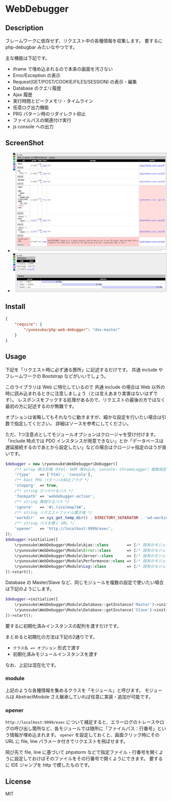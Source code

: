 WebDebugger
====

## Description

フレームワークに依存せず、リクエスト中の各種情報を収集します。
要するに php-debugbar みたいなやつです。

主な機能は下記です。

- iframe で埋め込まれるので本来の画面を汚さない
- Error/Exception の表示
- Request(GET/POST/COOKIE/FILES/SESSION) の表示・編集
- Database のクエリ履歴
- Ajax 履歴
- 実行時間とピークメモリ・タイムライン
- 任意ログ出力機能
- PRG パターン時のリダイレクト抑止
- ファイルパスの関連付け実行
- js console への出力

## ScreenShot

- ![ScreenShot](ss-Database.png)
- ![ScreenShot](ss-Performance.png)

## Install

```json
{
    "require": {
        "ryunosuke/php-web-debugger": "dev-master"
    }
}
```

## Usage

下記を「リクエスト時に必ず通る箇所」に記述するだけです。
共通 include や フレームワークの Bootstrap などがいいでしょう。

このライブラリは Web に特化しているので 共通 include の場合は Web 以外の時に読み込まれるときに注意しましょう（とは言えあまり実害はないはずです）。
レスポンスをフックする処理があるので、リクエストの最後の方ではなく最初の方に記述するのが無難です。

オプションは省略してもそれなりに動きますが、細かな設定を行いたい場合は引数で指定してください。
詳細はソースを参考にしてください。

ただ、1つ注意点としてモジュールオプションはクロージャを受け付けます。
「include 時点では PDO インスタンスが用意できない」とか「データベースは遅延接続するのであとから設定したい」などの場合はクロージャ指定のほうが良いです。

```php
$debugger = new \ryunosuke\WebDebugger\Debugger([
    /** array 表示形態（html: DOM 埋め込み, console: ChromeLogger）複数指定可 */
    'rtype'    => ['html', 'console'],
    /** bool PRG パターンの抑止フラグ */
    'stopprg'  => true,
    /** string ひっかけるパス */
    'fookpath' => 'webdebugger-action',
    /** string 無視するパス */
    'ignore'   => '#\.(ico|map)$#',
    /** string リクエストファイル置き場 */
    'workdir'  => sys_get_temp_dir() . DIRECTORY_SEPARATOR . 'wd-working',
    /** string パスを開く URL */
    'opener'   => 'http://localhost:9999/exec',
]);
$debugger->initialize([
    \ryunosuke\WebDebugger\Module\Ajax::class        => [/* 固有のモジュールオプション */],
    \ryunosuke\WebDebugger\Module\Error::class       => [/* 固有のモジュールオプション */],
    \ryunosuke\WebDebugger\Module\Server::class      => [/* 固有のモジュールオプション */],
    \ryunosuke\WebDebugger\Module\Performance::class => [/* 固有のモジュールオプション */],
    \ryunosuke\WebDebugger\Module\Log::class         => [/* 固有のモジュールオプション */],
])->start();
```

Database の Master/Slave など、同じモジュールを複数の設定で使いたい場合は下記のようにします。

```php
$debugger->initialize([
    \ryunosuke\WebDebugger\Module\Database::getInstance('Master')->initialize(['pdo' => $masterPdo]),
    \ryunosuke\WebDebugger\Module\Database::getInstance('Slave')->initialize(['pdo' => $slavePdo]),
])->start();
```

要するに初期化済みインスタンスの配列を渡すだけです。

まとめると初期化の方法は下記の2通りです。

-  `クラス名 => オプション` 形式で渡す
- 初期化済みモジュールインスタンスを渡す

なお、上記は混在化です。

### module

上記のような各種情報を集めるクラスを「モジュール」と呼びます。
モジュールは AbstractModule さえ継承していれば任意に実装・追加が可能です。

### opener

`http://localhost:9999/exec` について補足すると、エラーログのトレースやログの呼び出し箇所など、各モジュールでは随所に「ファイルパス：行番号」という情報が埋め込まれます。
`opener` を設定しておくと、画面クリック時にその URL に file, line パラメータ付きでリクエストを飛ばせます。

飛び先で file, line に基づいて phpstorm などで指定ファイル・行番号を開くように設定しておけばそのファイルをその行番号で開くようにできます。
要するに IDE ジャンプを http で模したものです。

## License

MIT

